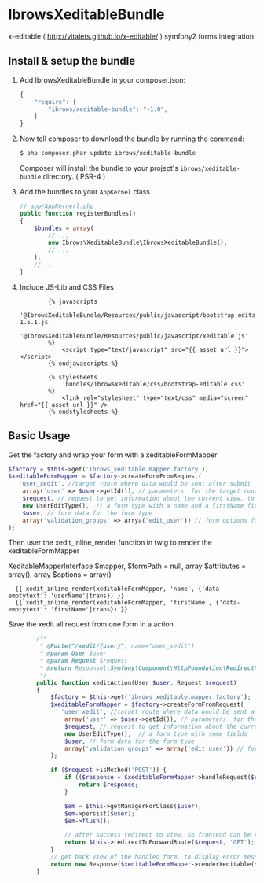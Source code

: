 IbrowsXeditableBundle
=============================

x-editable ( http://vitalets.github.io/x-editable/ ) symfony2 forms integration


Install & setup the bundle
--------------------------

1. Add IbrowsXeditableBundle in your composer.json:

	```js
	{
	    "require": {
	        "ibrows/xeditable-bundle": "~1.0",
	    }
	}
	```

2. Now tell composer to download the bundle by running the command:

    ``` bash
    $ php composer.phar update ibrows/xeditable-bundle
    ```

    Composer will install the bundle to your project's `ibrows/xeditable-bundle` directory. ( PSR-4 )

3. Add the bundles to your `AppKernel` class

    ``` php
    // app/AppKernerl.php
    public function registerBundles()
    {
        $bundles = array(
            // ...
            new Ibrows\XeditableBundle\IbrowsXeditableBundle(),
            // ...
        );
        // ...
    }
    ```

4. Include JS-Lib and CSS Files

    ```
            {% javascripts
                '@IbrowsXeditableBundle/Resources/public/javascript/bootstrap.editable-1.5.1.js'
                '@IbrowsXeditableBundle/Resources/public/javascript/xeditable.js'
            %}
                <script type="text/javascript" src="{{ asset_url }}"></script>
            {% endjavascripts %}
    ```



    ```
            {% stylesheets
                'bundles/ibrowsxeditable/css/bootstrap-editable.css'
            %}
                <link rel="stylesheet" type="text/css" media="screen" href="{{ asset_url }}" />
            {% endstylesheets %}
    ```


Basic Usage
-----------
Get the factory and wrap your form with a xeditableFormMapper

``` php
$factory = $this->get('ibrows_xeditable.mapper.factory');
$xeditableFormMapper = $factory->createFormFromRequest(
   'user_xedit', //target route where data would be sent after submit
    array('user' => $user->getId()), // parameters  for the target route
    $request, // request to get information about the current view, to find forward paramters
    new UserEditType(),  // a form type with a name and a firstName field
    $user, // form data for the form type
    array('validation_groups' => arrya('edit_user')) // form options for the form type
);
```



Then user the  xedit_inline_render function in twig to render the  xeditableFormMapper

XeditableMapperInterface $mapper, $formPath = null, array $attributes = array(), array $options = array()

```
  {{ xedit_inline_render(xeditableFormMapper, 'name', {'data-emptytext': 'userName'|trans}) }}
  {{ xedit_inline_render(xeditableFormMapper, 'firstName', {'data-emptytext': 'firstName'|trans}) }}

```

Save the xedit all request from one form in a action

``` php
        /**
         * @Route("/xedit/{user}", name="user_xedit")
         * @param User $user
         * @param Request $request
         * @return Response|\Symfony\Component\HttpFoundation\RedirectResponse|\Symfony\Component\HttpFoundation\Response|void
         */
        public function xeditAction(User $user, Request $request)
        {
            $factory = $this->get('ibrows_xeditable.mapper.factory');
            $xeditableFormMapper = $factory->createFormFromRequest(
               'user_xedit', //target route where data would be sent after submit
                array('user' => $user->getId()), // parameters  for the target route
                $request, // request to get information about the current view, to find forward paramters
                new UserEditType(),  // a form type with some fields
                $user, // form data for the form type
                array('validation_groups' => array('edit_user')) // form options for the form type
            );

            if ($request->isMethod('POST')) {
                if (($response = $xeditableFormMapper->handleRequest($request)) instanceof Response) {
                    return $response;
                }

                $em = $this->getManagerForClass($user);
                $em->persist($user);
                $em->flush();

                // after success redirect to view, so frontend can be refreshed
                return $this->redirectToForwardRoute($request, 'GET');
            }
            // get back view of the handled form, to display error messages
            return new Response($xeditableFormMapper->renderXeditable($request->get('path')));
        }
```
